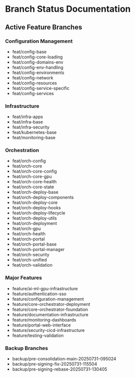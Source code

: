 # Branch Status Documentation

## Active Feature Branches

### Configuration Management

- feat/config-base
- feat/config-core-loading
- feat/config-domains-env
- feat/config-env-handling
- feat/config-environments
- feat/config-network
- feat/config-resources
- feat/config-service-specific
- feat/config-services

### Infrastructure

- feat/infra-apps
- feat/infra-base
- feat/infra-security
- feat/kubernetes-base
- feat/monitoring-base

### Orchestration

- feat/orch-config
- feat/orch-core
- feat/orch-core-config
- feat/orch-core-gpu
- feat/orch-core-health
- feat/orch-core-state
- feat/orch-deploy-base
- feat/orch-deploy-components
- feat/orch-deploy-core
- feat/orch-deploy-hooks
- feat/orch-deploy-lifecycle
- feat/orch-deploy-utils
- feat/orch-deployment
- feat/orch-gpu
- feat/orch-health
- feat/orch-portal
- feat/orch-portal-base
- feat/orch-portal-manager
- feat/orch-security
- feat/orch-unified
- feat/orch-validation

### Major Features

- feature/ai-ml-gpu-infrastructure
- feature/authentication-sso
- feature/configuration-management
- feature/core-orchestrator-deployment
- feature/core-orchestrator-foundation
- feature/documentation-infrastructure
- feature/monitoring-dashboards
- feature/portal-web-interface
- feature/security-cicd-infrastructure
- feature/testing-validation

### Backup Branches

- backup/pre-consolidation-main-20250731-095024
- backup/pre-signing-fix-20250731-115504
- backup/pre-signing-rebase-20250731-130405
